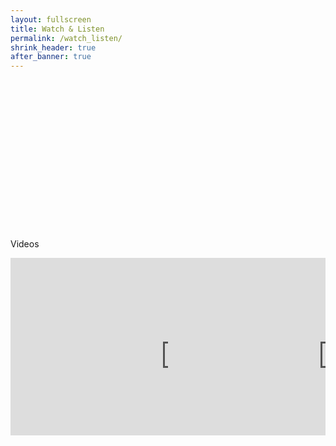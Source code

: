 ```yaml
---
layout: fullscreen
title: Watch & Listen
permalink: /watch_listen/
shrink_header: true
after_banner: true
---
```


<div style="height: 15rem;"></div>

Videos



<div style="display: flex; justify-content: center;">
  <div style="position: relative; padding-bottom: 56.25%; height: 0; overflow: hidden;">
    <iframe width="560" height="315" src="https://www.youtube.com/embed/BAFEYKLdhCo?si=tPgA2zv4L7X2yOmG" title="YouTube video player" frameborder="0" allow="accelerometer; autoplay; clipboard-write; encrypted-media; gyroscope; picture-in-picture; web-share" referrerpolicy="strict-origin-when-cross-origin" allowfullscreen></iframe>
  </div>

  <div style="position: relative; padding-bottom: 56.25%; height: 0; overflow: hidden;">
      <iframe width="560" height="315" src="https://www.youtube.com/embed/1Yr1ZmiXxi4?si=cR_nEgH6LUK-mFOt" title="YouTube video player" frameborder="0" allow="accelerometer; autoplay; clipboard-write; encrypted-media; gyroscope; picture-in-picture; web-share" referrerpolicy="strict-origin-when-cross-origin" allowfullscreen></iframe>
  </div>
</div>
